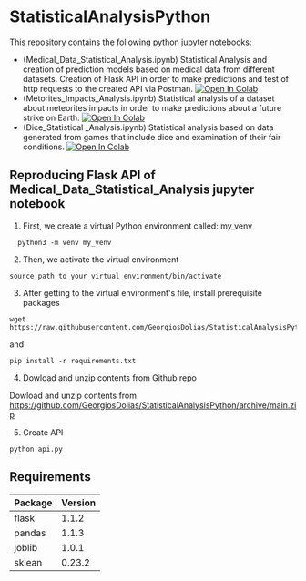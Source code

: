 # StatisticalAnalysisPython

This repository contains the following python jupyter notebooks:

* (Medical_Data_Statistical_Analysis.ipynb) Statistical Analysis and creation of prediction models based on medical data from different datasets. Creation of Flask API in order to make predictions and test of http requests to the created API via Postman.  [![Open In Colab](https://colab.research.google.com/assets/colab-badge.svg)](https://colab.research.google.com/drive/1WHkJ4lMhEWBsrdL1GPzito1TEGFG2sih)
* (Metorites_Impacts_Analysis.ipynb) Statistical analysis of a dataset about meteorites impacts in order to make predictions about a future strike on Earth. [![Open In Colab](https://colab.research.google.com/assets/colab-badge.svg)](https://colab.research.google.com/drive/1EY3l1grtaFwiJkzhETlDnzD_D7Yn-wKN#scrollTo=8745669b)
* (Dice_Statistical _Analysis.ipynb) Statistical analysis based on data generated from games that include dice and examination of their fair conditions.  [![Open In Colab](https://colab.research.google.com/assets/colab-badge.svg)](https://colab.research.google.com/drive/1bxDBo9m8cXGBNio_o7OVoReAjbHHmg2w)

## Reproducing Flask API of Medical_Data_Statistical_Analysis jupyter notebook

1. First, we create a virtual Python environment called: my_venv
```
  python3 -m venv my_venv
```
2. Then, we activate the virtual environment
```
source path_to_your_virtual_environment/bin/activate
```
3. After getting to the virtual environment's file, install prerequisite packages
```
wget https://raw.githubusercontent.com/GeorgiosDolias/StatisticalAnalysisPython/main/requirements.txt
```
and
```
pip install -r requirements.txt
```
4. Dowload and unzip contents from Github repo

Dowload and unzip contents from https://github.com/GeorgiosDolias/StatisticalAnalysisPython/archive/main.zip

5. Create API
```
python api.py
```


## Requirements

| Package | Version |
--- | ---
| flask | 1.1.2 |
| pandas |  1.1.3 |
| joblib | 1.0.1 |
| sklean | 0.23.2 |
